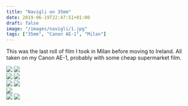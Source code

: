 ```yaml
---
title: "Navigli on 35mm"
date: 2019-06-19T22:47:51+01:00
draft: false
image: "/images/navigli/1.jpg"
tags: ["35mm", "Canon AE-1", "Milan"]
---
```


This was the last roll of film I took in Milan before moving to Ireland. All taken on my Canon AE-1, probably with some cheap supermarket film.

<div class="two">
    <img src="/images/navigli/1.jpg" />
    <img src="/images/navigli/4.jpg">
</div>

<img src="/images/navigli/2.jpg" />
<img src="/images/navigli/3.jpg" />

<div class="two">
    <img src="/images/navigli/4.jpg">
    <img src="/images/navigli/5.jpg">
</div>

<img src="/images/navigli/6.jpg">

<div class="two">
    <img src="/images/navigli/7.jpg">
    <img src="/images/navigli/8.jpg">
</div>
